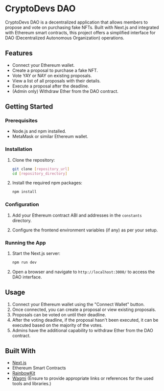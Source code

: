 # CryptoDevs DAO

CryptoDevs DAO is a decentralized application that allows members to propose and vote on purchasing fake NFTs. Built with Next.js and integrated with Ethereum smart contracts, this project offers a simplified interface for DAO (Decentralized Autonomous Organization) operations.

## Features

- Connect your Ethereum wallet.
- Create a proposal to purchase a fake NFT.
- Vote YAY or NAY on existing proposals.
- View a list of all proposals with their details.
- Execute a proposal after the deadline.
- (Admin only) Withdraw Ether from the DAO contract.

## Getting Started

### Prerequisites

- Node.js and npm installed.
- MetaMask or similar Ethereum wallet.

### Installation

1. Clone the repository:

   ```bash
   git clone [repository_url]
   cd [repository_directory]
   ```

2. Install the required npm packages:

   ```bash
   npm install
   ```

### Configuration

1. Add your Ethereum contract ABI and addresses in the `constants` directory.

2. Configure the frontend environment variables (if any) as per your setup.

### Running the App

1. Start the Next.js server:

   ```bash
   npm run dev
   ```

2. Open a browser and navigate to `http://localhost:3000/` to access the DAO interface.

## Usage

1. Connect your Ethereum wallet using the "Connect Wallet" button.
2. Once connected, you can create a proposal or view existing proposals.
3. Proposals can be voted on until their deadline.
4. After the voting deadline, if the proposal hasn't been executed, it can be executed based on the majority of the votes.
5. Admins have the additional capability to withdraw Ether from the DAO contract.

## Built With

- [Next.js](https://nextjs.org/)
- Ethereum Smart Contracts
- [RainbowKit](https://rainbow.me/)
- [Wagmi](#) (Ensure to provide appropriate links or references for the used tools and libraries.)
